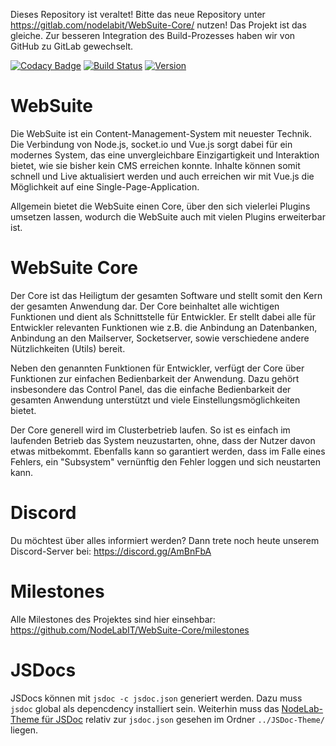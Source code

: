 Dieses Repository ist veraltet! Bitte das neue Repository unter https://gitlab.com/nodelabit/WebSuite-Core/ nutzen!
Das Projekt ist das gleiche. Zur besseren Integration des Build-Prozesses haben wir von GitHub zu GitLab gewechselt. 

[![Codacy Badge](https://api.codacy.com/project/badge/Grade/05dfdb44e89241e58d7c7f4a779c6eef)](https://www.codacy.com/app/ilouHD/WebSuite-Core?utm_source=github.com&amp;utm_medium=referral&amp;utm_content=NodeLabIT/WebSuite-Core&amp;utm_campaign=Badge_Grade) [![Build Status](https://travis-ci.org/NodeLabIT/WebSuite-Core.svg?branch=development)](https://travis-ci.org/NodeLabIT/WebSuite-Core) [![Version](https://img.shields.io/badge/dynamic/json.svg?label=WebSuite-Core&url=https%3A%2F%2Fraw.githubusercontent.com%2FNodeLabIT%2FWebSuite-Core%2Fdevelopment%2Fpackage.json&query=version&colorB=blue)](https://github.com/NodeLabIT/WebSuite-Core)

# WebSuite
Die WebSuite ist ein Content-Management-System mit neuester Technik. Die Verbindung von Node.js, socket.io und Vue.js sorgt dabei für ein modernes System, das eine unvergleichbare Einzigartigkeit und Interaktion bietet, wie sie bisher kein CMS erreichen konnte. Inhalte können somit schnell und Live aktualisiert werden und auch erreichen wir mit Vue.js die Möglichkeit auf eine Single-Page-Application.

Allgemein bietet die WebSuite einen Core, über den sich vielerlei Plugins umsetzen lassen, wodurch die WebSuite auch mit vielen Plugins erweiterbar ist.

# WebSuite Core

Der Core ist das Heiligtum der gesamten Software und stellt somit den Kern der gesamten Anwendung dar. Der Core beinhaltet alle wichtigen Funktionen und dient als Schnittstelle für Entwickler. Er stellt dabei alle für Entwickler relevanten Funktionen wie z.B. die Anbindung an Datenbanken, Anbindung an den Mailserver, Socketserver, sowie verschiedene andere Nützlichkeiten (Utils) bereit.

Neben den genannten Funktionen für Entwickler, verfügt der Core über Funktionen zur einfachen Bedienbarkeit der Anwendung. Dazu gehört insbesondere das Control Panel, das die einfache Bedienbarkeit der gesamten Anwendung unterstützt und viele Einstellungsmöglichkeiten bietet.

Der Core generell wird im Clusterbetrieb laufen. So ist es einfach im laufenden Betrieb das System neuzustarten, ohne, dass der Nutzer davon etwas mitbekommt. Ebenfalls kann so garantiert werden, dass im Falle eines Fehlers, ein "Subsystem" vernünftig den Fehler loggen und sich neustarten kann.

# Discord

Du möchtest über alles informiert werden? Dann trete noch heute unserem Discord-Server bei: https://discord.gg/AmBnFbA

# Milestones

Alle Milestones des Projektes sind hier einsehbar: https://github.com/NodeLabIT/WebSuite-Core/milestones

# JSDocs

JSDocs können mit ```jsdoc -c jsdoc.json``` generiert werden. Dazu muss ```jsdoc``` global als depencdency installiert sein.
Weiterhin muss das [NodeLab-Theme für JSDoc](https://github.com/NodeLabIT/JSDoc-Theme) relativ zur ```jsdoc.json``` gesehen im Ordner ```../JSDoc-Theme/``` liegen.
